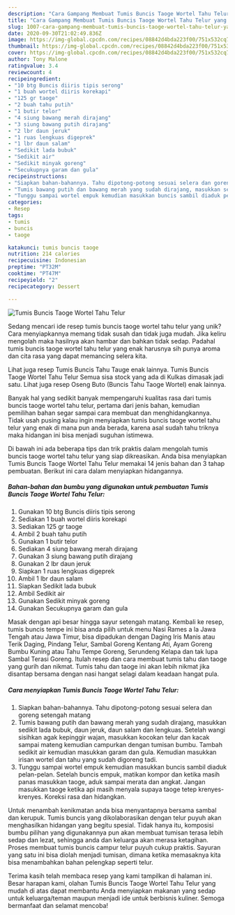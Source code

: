 ```yaml
---
description: "Cara Gampang Membuat Tumis Buncis Taoge Wortel Tahu Telur yang Menggugah Selera"
title: "Cara Gampang Membuat Tumis Buncis Taoge Wortel Tahu Telur yang Menggugah Selera"
slug: 1007-cara-gampang-membuat-tumis-buncis-taoge-wortel-tahu-telur-yang-menggugah-selera
date: 2020-09-30T21:02:49.836Z
image: https://img-global.cpcdn.com/recipes/08842d4bda223f00/751x532cq70/tumis-buncis-taoge-wortel-tahu-telur-foto-resep-utama.jpg
thumbnail: https://img-global.cpcdn.com/recipes/08842d4bda223f00/751x532cq70/tumis-buncis-taoge-wortel-tahu-telur-foto-resep-utama.jpg
cover: https://img-global.cpcdn.com/recipes/08842d4bda223f00/751x532cq70/tumis-buncis-taoge-wortel-tahu-telur-foto-resep-utama.jpg
author: Tony Malone
ratingvalue: 3.4
reviewcount: 4
recipeingredient:
- "10 btg Buncis diiris tipis serong"
- "1 buah wortel diiris korekapi"
- "125 gr taoge"
- "2 buah tahu putih"
- "1 butir telor"
- "4 siung bawang merah dirajang"
- "3 siung bawang putih dirajang"
- "2 lbr daun jeruk"
- "1 ruas lengkuas digeprek"
- "1 lbr daun salam"
- "Sedikit lada bubuk"
- "Sedikit air"
- "Sedikit minyak goreng"
- "Secukupnya garam dan gula"
recipeinstructions:
- "Siapkan bahan-bahannya. Tahu dipotong-potong sesuai selera dan goreng setengah matang"
- "Tumis bawang putih dan bawang merah yang sudah dirajang, masukkan sedikit lada bubuk, daun jeruk, daun salam dan lengkuas. Setelah wangi sisihkan agak kepinggir wajan, masukkan kocokan telur dan kacak sampai mateng kemudian campurkan dengan tumisan bumbu. Tambah sedikit air kemudian masukkan garam dan gula. Kemudian masukkan irisan wortel dan tahu yang sudah digoreng tadi."
- "Tunggu sampai wortel empuk kemudian masukkan buncis sambil diaduk pelan-pelan. Setelah buncis empuk, matikan kompor dan ketika masih panas masukkan taoge, aduk sampai merata dan angkat. Jangan masukkan taoge ketika api masih menyala supaya taoge tetep krenyes-krenyes. Koreksi rasa dan hidangkan."
categories:
- Resep
tags:
- tumis
- buncis
- taoge

katakunci: tumis buncis taoge 
nutrition: 214 calories
recipecuisine: Indonesian
preptime: "PT32M"
cooktime: "PT47M"
recipeyield: "2"
recipecategory: Dessert

---
```



![Tumis Buncis Taoge Wortel Tahu Telur](https://img-global.cpcdn.com/recipes/08842d4bda223f00/751x532cq70/tumis-buncis-taoge-wortel-tahu-telur-foto-resep-utama.jpg)

Sedang mencari ide resep tumis buncis taoge wortel tahu telur yang unik? Cara menyiapkannya memang tidak susah dan tidak juga mudah. Jika keliru mengolah maka hasilnya akan hambar dan bahkan tidak sedap. Padahal tumis buncis taoge wortel tahu telur yang enak harusnya sih punya aroma dan cita rasa yang dapat memancing selera kita.

Lihat juga resep Tumis Buncis Tahu Tauge enak lainnya. Tumis Buncis Taoge Wortel Tahu Telur Semua sisa stock yang ada di Kulkas dimasak jadi satu. Lihat juga resep Oseng Buto (Buncis Tahu Taoge Wortel) enak lainnya.

Banyak hal yang sedikit banyak mempengaruhi kualitas rasa dari tumis buncis taoge wortel tahu telur, pertama dari jenis bahan, kemudian pemilihan bahan segar sampai cara membuat dan menghidangkannya. Tidak usah pusing kalau ingin menyiapkan tumis buncis taoge wortel tahu telur yang enak di mana pun anda berada, karena asal sudah tahu triknya maka hidangan ini bisa menjadi suguhan istimewa.


Di bawah ini ada beberapa tips dan trik praktis dalam mengolah tumis buncis taoge wortel tahu telur yang siap dikreasikan. Anda bisa menyiapkan Tumis Buncis Taoge Wortel Tahu Telur memakai 14 jenis bahan dan 3 tahap pembuatan. Berikut ini cara dalam menyiapkan hidangannya.

<!--inarticleads1-->

##### Bahan-bahan dan bumbu yang digunakan untuk pembuatan Tumis Buncis Taoge Wortel Tahu Telur:

1. Gunakan 10 btg Buncis diiris tipis serong
1. Sediakan 1 buah wortel diiris korekapi
1. Sediakan 125 gr taoge
1. Ambil 2 buah tahu putih
1. Gunakan 1 butir telor
1. Sediakan 4 siung bawang merah dirajang
1. Gunakan 3 siung bawang putih dirajang
1. Gunakan 2 lbr daun jeruk
1. Siapkan 1 ruas lengkuas digeprek
1. Ambil 1 lbr daun salam
1. Siapkan Sedikit lada bubuk
1. Ambil Sedikit air
1. Gunakan Sedikit minyak goreng
1. Gunakan Secukupnya garam dan gula


Masak dengan api besar hingga sayur setengah matang. Kembali ke resep, tumis buncis tempe ini bisa anda pilih untuk menu Nasi Rames a la Jawa Tengah atau Jawa Timur, bisa dipadukan dengan Daging Iris Manis atau Terik Daging, Pindang Telur, Sambal Goreng Kentang Ati, Ayam Goreng Bumbu Kuning atau Tahu Tempe Goreng, Serundeng Kelapa dan tak lupa Sambal Terasi Goreng. Itulah resep dan cara membuat tumis tahu dan taoge yang gurih dan nikmat. Tumis tahu dan taoge ini akan lebih nikmat jika disantap bersama dengan nasi hangat selagi dalam keadaan hangat pula. 

<!--inarticleads2-->

##### Cara menyiapkan Tumis Buncis Taoge Wortel Tahu Telur:

1. Siapkan bahan-bahannya. Tahu dipotong-potong sesuai selera dan goreng setengah matang
1. Tumis bawang putih dan bawang merah yang sudah dirajang, masukkan sedikit lada bubuk, daun jeruk, daun salam dan lengkuas. Setelah wangi sisihkan agak kepinggir wajan, masukkan kocokan telur dan kacak sampai mateng kemudian campurkan dengan tumisan bumbu. Tambah sedikit air kemudian masukkan garam dan gula. Kemudian masukkan irisan wortel dan tahu yang sudah digoreng tadi.
1. Tunggu sampai wortel empuk kemudian masukkan buncis sambil diaduk pelan-pelan. Setelah buncis empuk, matikan kompor dan ketika masih panas masukkan taoge, aduk sampai merata dan angkat. Jangan masukkan taoge ketika api masih menyala supaya taoge tetep krenyes-krenyes. Koreksi rasa dan hidangkan.


Untuk menambah kenikmatan anda bisa menyantapnya bersama sambal dan kerupuk. Tumis buncis yang dikolaborasikan dengan telur puyuh akan menghasilkan hidangan yang begitu spesial. Tidak hanya itu, komposisi bumbu pilihan yang digunakannya pun akan membuat tumisan terasa lebih sedap dan lezat, sehingga anda dan keluarga akan merasa ketagihan. Proses membuat tumis buncis campur telur puyuh cukup praktis. Sayuran yang satu ini bisa diolah menjadi tumisan, dimana ketika memasaknya kita bisa menambahkan bahan pelengkap seperti telur. 

Terima kasih telah membaca resep yang kami tampilkan di halaman ini. Besar harapan kami, olahan Tumis Buncis Taoge Wortel Tahu Telur yang mudah di atas dapat membantu Anda menyiapkan makanan yang sedap untuk keluarga/teman maupun menjadi ide untuk berbisnis kuliner. Semoga bermanfaat dan selamat mencoba!
